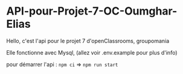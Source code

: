 # API-pour-Projet-7-OC-Oumghar-Elias

Hello, c'est l'api pour le projet 7 d'openClassrooms, groupomania

Elle fonctionne avec Mysql, (allez voir .env.example pour plus d'info)

pour démarrer l'api : `npm ci` => `npm run start`
